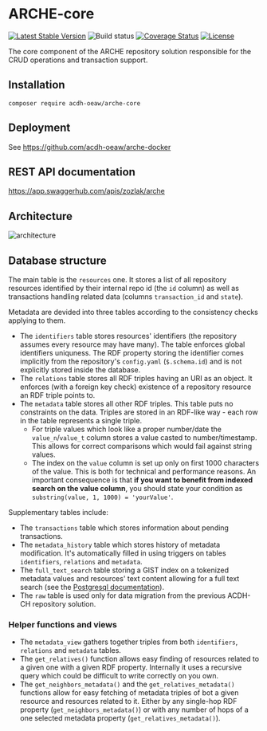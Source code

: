 # ARCHE-core

[![Latest Stable Version](https://poser.pugx.org/acdh-oeaw/arche-core/v/stable)](https://packagist.org/packages/acdh-oeaw/arche-core)
![Build status](https://github.com/acdh-oeaw/arche-core/workflows/phpunit/badge.svg?branch=master)
[![Coverage Status](https://coveralls.io/repos/github/acdh-oeaw/arche-core/badge.svg?branch=master)](https://coveralls.io/github/acdh-oeaw/arche-core?branch=master)
[![License](https://poser.pugx.org/acdh-oeaw/arche-core/license)](https://packagist.org/packages/acdh-oeaw/arche-core)

The core component of the ARCHE repository solution responsible for the CRUD operations and transaction support.

## Installation

`composer require acdh-oeaw/arche-core`

## Deployment

See https://github.com/acdh-oeaw/arche-docker

## REST API documentation

https://app.swaggerhub.com/apis/zozlak/arche

## Architecture

![architecture](https://acdh-oeaw.github.io/arche-docs/diagrams/arche-core.png)

## Database structure

The main table is the `resources` one. It stores a list of all repository resources identified by their internal repo id (the `id` column) as well as transactions handling related data (columns `transaction_id` and `state`).

Metadata are devided into three tables according to the consistency checks applying to them.

* The `identifiers` table stores resources' identifiers (the repository assumes every resource may have many). The table enforces global identifiers uniquness. The RDF property storing the identifier comes implicitly from the repository's `config.yaml` (`$.schema.id`) and is not explicitly stored inside the database.
* The `relations` table stores all RDF triples having an URI as an object. It enforces (with a foreign key check) existence of a repository resource an RDF triple points to.
* The `metadata` table stores all other RDF triples. This table puts no constraints on the data. Triples are stored in an RDF-like way - each row in the table represents a single triple.
    * For triple values which look like a proper number/date the `value_n`/`value_t` column stores a value casted to number/timestamp. This allows for correct comparisons which would fail against string values.
    * The index on the `value` column is set up only on first 1000 characters of the value. This is both for technical and performance reasons. An important consequence is that **if you want to benefit from indexed search on the value column**, you should state your condition as `substring(value, 1, 1000) = 'yourValue'`.

Supplementary tables include:

* The `transactions` table which stores information about pending transactions.
* The `metadata_history` table which stores history of metadata modification. It's automatically filled in using triggers on tables `identifiers`, `relations` and `metadata`.
* The `full_text_search` table storing a GIST index on a tokenized metadata values and resources' text content allowing for a full text search (see the [Postgresql documentation](https://www.postgresql.org/docs/current/textsearch.html)).
* The `raw` table is used only for data migration from the previous ACDH-CH repository solution.

### Helper functions and views

* The `metadata_view` gathers together triples from both `identifiers`, `relations` and `metadata` tables.
* The `get_relatives()` function allows easy finding of resources related to a given one with a given RDF property. Internally it uses a recursive query which could be difficult to write correctly on you own.
* The `get_neighbors_metadata()` and the `get_relatives_metadata()` functions allow for easy fetching of metadata triples of bot a given resource and resources related to it. Either by any single-hop RDF property (`get_neighbors_metadata()`) or with any number of hops of a one selected metadata property (`get_relatives_metadata()`). 
